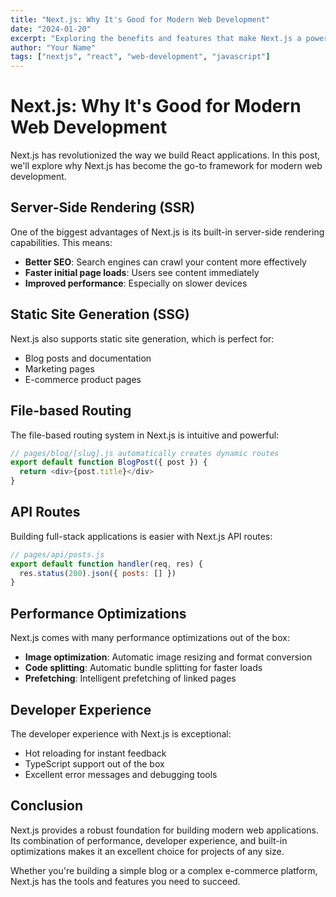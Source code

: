 ```yaml
---
title: "Next.js: Why It's Good for Modern Web Development"
date: "2024-01-20"
excerpt: "Exploring the benefits and features that make Next.js a powerful React framework for building modern web applications."
author: "Your Name"
tags: ["nextjs", "react", "web-development", "javascript"]
---
```


# Next.js: Why It's Good for Modern Web Development

Next.js has revolutionized the way we build React applications. In this post, we'll explore why Next.js has become the go-to framework for modern web development.

## Server-Side Rendering (SSR)

One of the biggest advantages of Next.js is its built-in server-side rendering capabilities. This means:

- **Better SEO**: Search engines can crawl your content more effectively
- **Faster initial page loads**: Users see content immediately
- **Improved performance**: Especially on slower devices

## Static Site Generation (SSG)

Next.js also supports static site generation, which is perfect for:

- Blog posts and documentation
- Marketing pages
- E-commerce product pages

## File-based Routing

The file-based routing system in Next.js is intuitive and powerful:

```javascript
// pages/blog/[slug].js automatically creates dynamic routes
export default function BlogPost({ post }) {
  return <div>{post.title}</div>
}
```

## API Routes

Building full-stack applications is easier with Next.js API routes:

```javascript
// pages/api/posts.js
export default function handler(req, res) {
  res.status(200).json({ posts: [] })
}
```

## Performance Optimizations

Next.js comes with many performance optimizations out of the box:

- **Image optimization**: Automatic image resizing and format conversion
- **Code splitting**: Automatic bundle splitting for faster loads
- **Prefetching**: Intelligent prefetching of linked pages

## Developer Experience

The developer experience with Next.js is exceptional:

- Hot reloading for instant feedback
- TypeScript support out of the box
- Excellent error messages and debugging tools

## Conclusion

Next.js provides a robust foundation for building modern web applications. Its combination of performance, developer experience, and built-in optimizations makes it an excellent choice for projects of any size.

Whether you're building a simple blog or a complex e-commerce platform, Next.js has the tools and features you need to succeed.